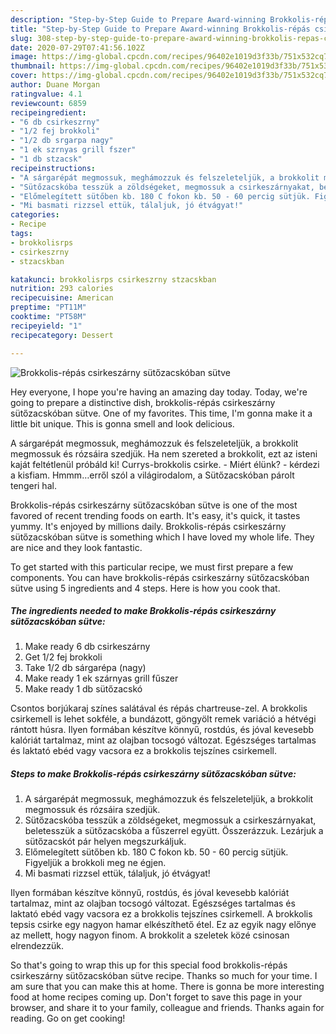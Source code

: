 ```yaml
---
description: "Step-by-Step Guide to Prepare Award-winning Brokkolis-répás csirkeszárny sütőzacskóban sütve"
title: "Step-by-Step Guide to Prepare Award-winning Brokkolis-répás csirkeszárny sütőzacskóban sütve"
slug: 308-step-by-step-guide-to-prepare-award-winning-brokkolis-repas-csirkeszarny-sutozacskoban-sutve
date: 2020-07-29T07:41:56.102Z
image: https://img-global.cpcdn.com/recipes/96402e1019d3f33b/751x532cq70/brokkolis-repas-csirkeszarny-sutozacskoban-sutve-recept-foto.jpg
thumbnail: https://img-global.cpcdn.com/recipes/96402e1019d3f33b/751x532cq70/brokkolis-repas-csirkeszarny-sutozacskoban-sutve-recept-foto.jpg
cover: https://img-global.cpcdn.com/recipes/96402e1019d3f33b/751x532cq70/brokkolis-repas-csirkeszarny-sutozacskoban-sutve-recept-foto.jpg
author: Duane Morgan
ratingvalue: 4.1
reviewcount: 6859
recipeingredient:
- "6 db csirkeszrny"
- "1/2 fej brokkoli"
- "1/2 db srgarpa nagy"
- "1 ek szrnyas grill fszer"
- "1 db stzacsk"
recipeinstructions:
- "A sárgarépát megmossuk, meghámozzuk és felszeleteljük, a brokkolit megmossuk és rózsáira szedjük."
- "Sütőzacskóba tesszük a zöldségeket, megmossuk a csirkeszárnyakat, beletesszük a sütőzacskóba a fűszerrel együtt. Összerázzuk. Lezárjuk a sütőzacskót pár helyen megszurkáljuk."
- "Előmelegített sütőben kb. 180 C fokon kb. 50 - 60 percig sütjük. Figyeljük a brokkoli meg ne égjen."
- "Mi basmati rizzsel ettük, tálaljuk, jó étvágyat!"
categories:
- Recipe
tags:
- brokkolisrps
- csirkeszrny
- stzacskban

katakunci: brokkolisrps csirkeszrny stzacskban 
nutrition: 293 calories
recipecuisine: American
preptime: "PT11M"
cooktime: "PT58M"
recipeyield: "1"
recipecategory: Dessert

---
```



![Brokkolis-répás csirkeszárny sütőzacskóban sütve](https://img-global.cpcdn.com/recipes/96402e1019d3f33b/751x532cq70/brokkolis-repas-csirkeszarny-sutozacskoban-sutve-recept-foto.jpg)

Hey everyone, I hope you're having an amazing day today. Today, we're going to prepare a distinctive dish, brokkolis-répás csirkeszárny sütőzacskóban sütve. One of my favorites. This time, I'm gonna make it a little bit unique. This is gonna smell and look delicious.

A sárgarépát megmossuk, meghámozzuk és felszeleteljük, a brokkolit megmossuk és rózsáira szedjük. Ha nem szereted a brokkolit, ezt az isteni kaját feltétlenül próbáld ki! Currys-brokkolis csirke. - Miért élünk? - kérdezi a kisfiam. Hmmm…erről szól a világirodalom, a Sütőzacskóban párolt tengeri hal.

Brokkolis-répás csirkeszárny sütőzacskóban sütve is one of the most favored of recent trending foods on earth. It's easy, it's quick, it tastes yummy. It's enjoyed by millions daily. Brokkolis-répás csirkeszárny sütőzacskóban sütve is something which I have loved my whole life. They are nice and they look fantastic.


To get started with this particular recipe, we must first prepare a few components. You can have brokkolis-répás csirkeszárny sütőzacskóban sütve using 5 ingredients and 4 steps. Here is how you cook that.

<!--inarticleads1-->

##### The ingredients needed to make Brokkolis-répás csirkeszárny sütőzacskóban sütve:

1. Make ready 6 db csirkeszárny
1. Get 1/2 fej brokkoli
1. Take 1/2 db sárgarépa (nagy)
1. Make ready 1 ek szárnyas grill fűszer
1. Make ready 1 db sütőzacskó


Csontos borjúkaraj színes salátával és répás chartreuse-zel. A brokkolis csirkemell is lehet sokféle, a bundázott, göngyölt remek variáció a hétvégi rántott húsra. Ilyen formában készítve könnyű, rostdús, és jóval kevesebb kalóriát tartalmaz, mint az olajban tocsogó változat. Egészséges tartalmas és laktató ebéd vagy vacsora ez a brokkolis tejszínes csirkemell. 

<!--inarticleads2-->

##### Steps to make Brokkolis-répás csirkeszárny sütőzacskóban sütve:

1. A sárgarépát megmossuk, meghámozzuk és felszeleteljük, a brokkolit megmossuk és rózsáira szedjük.
1. Sütőzacskóba tesszük a zöldségeket, megmossuk a csirkeszárnyakat, beletesszük a sütőzacskóba a fűszerrel együtt. Összerázzuk. Lezárjuk a sütőzacskót pár helyen megszurkáljuk.
1. Előmelegített sütőben kb. 180 C fokon kb. 50 - 60 percig sütjük. Figyeljük a brokkoli meg ne égjen.
1. Mi basmati rizzsel ettük, tálaljuk, jó étvágyat!


Ilyen formában készítve könnyű, rostdús, és jóval kevesebb kalóriát tartalmaz, mint az olajban tocsogó változat. Egészséges tartalmas és laktató ebéd vagy vacsora ez a brokkolis tejszínes csirkemell. A brokkolis tepsis csirke egy nagyon hamar elkészíthető étel. Ez az egyik nagy előnye az mellett, hogy nagyon finom. A brokkolit a szeletek közé csinosan elrendezzük. 

So that's going to wrap this up for this special food brokkolis-répás csirkeszárny sütőzacskóban sütve recipe. Thanks so much for your time. I am sure that you can make this at home. There is gonna be more interesting food at home recipes coming up. Don't forget to save this page in your browser, and share it to your family, colleague and friends. Thanks again for reading. Go on get cooking!
